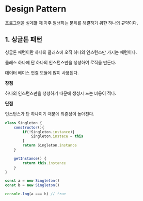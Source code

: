 # Design Pattern

프로그램을 설계할 때 자주 발생하는 문제를 해결하기 위한 하나의 규약이다.

## 1. 싱글톤 패턴

싱글톤 패턴이란 하나의 클래스에 오직 하나의 인스턴스만 가지는 패턴이다.

클래스 하나에 단 하나의 인스턴스만을 생성하여 로직을 만든다.

데이터 베이스 연결 모듈에 많이 사용된다.

**장점**

하나의 인스턴스만을 생성하기 때문에 생성시 드는 비용이 적다.

**단점**

인스턴스가 단 하나이기 때문에 의존성이 높아진다.

```js
class Singleton {
    constructor(){
        if(!Singleton.instance){
            Singleton.instace = this
        }
        return Singleton.instance
    }

    getInstance() {
        return this.instance
    }
}

const a = new Singleton()
const b = new Singleton()

console.log(a === b) // true
```